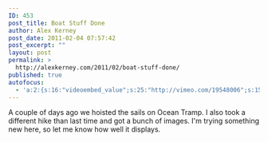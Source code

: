 ```yaml
---
ID: 453
post_title: Boat Stuff Done
author: Alex Kerney
post_date: 2011-02-04 07:57:42
post_excerpt: ""
layout: post
permalink: >
  http://alexkerney.com/2011/02/boat-stuff-done/
published: true
autofocus:
  - 'a:2:{s:16:"videoembed_value";s:25:"http://vimeo.com/19548006";s:15:"copyright_value";s:0:"";}'
---
```

A couple of days ago we hoisted the sails on Ocean Tramp. I also took a different hike than last time and got a bunch of images. I'm trying something new here, so let me know how well it displays.  